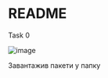 # README
Task 0


![image](https://user-images.githubusercontent.com/86661303/124646471-5ad3e500-de9d-11eb-8df7-892498145ab9.png)


Завантажив пакети у папку
